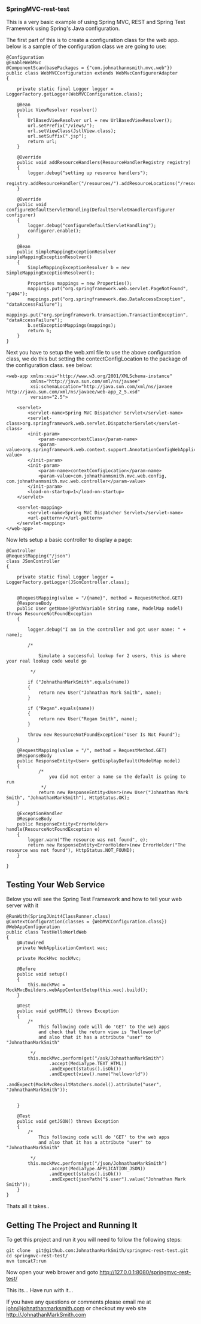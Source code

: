 ### SpringMVC-rest-test

This is a very basic example of using Spring MVC, REST and Spring Test Framework using Spring's Java configuration.

The first part of this is to create a configuration class for the web app.  below is a sample of the configuration class we are going to use:


    @Configuration
    @EnableWebMvc
    @ComponentScan(basePackages = {"com.johnathanmsmith.mvc.web"})
    public class WebMVCConfiguration extends WebMvcConfigurerAdapter
    {

        private static final Logger logger = LoggerFactory.getLogger(WebMVCConfiguration.class);

        @Bean
        public ViewResolver resolver()
        {
            UrlBasedViewResolver url = new UrlBasedViewResolver();
            url.setPrefix("/views/");
            url.setViewClass(JstlView.class);
            url.setSuffix(".jsp");
            return url;
        }

        @Override
        public void addResourceHandlers(ResourceHandlerRegistry registry)
        {
            logger.debug("setting up resource handlers");
            registry.addResourceHandler("/resources/").addResourceLocations("/resources/**");
        }

        @Override
        public void configureDefaultServletHandling(DefaultServletHandlerConfigurer configurer)
        {
            logger.debug("configureDefaultServletHandling");
            configurer.enable();
        }

        @Bean
        public SimpleMappingExceptionResolver simpleMappingExceptionResolver()
        {
            SimpleMappingExceptionResolver b = new SimpleMappingExceptionResolver();

            Properties mappings = new Properties();
            mappings.put("org.springframework.web.servlet.PageNotFound", "p404");
            mappings.put("org.springframework.dao.DataAccessException", "dataAccessFailure");
            mappings.put("org.springframework.transaction.TransactionException", "dataAccessFailure");
            b.setExceptionMappings(mappings);
            return b;
        }
    }


Next you have to setup the web.xml file to use the above configuration class, we do this but setting the contectConfigLocation to the package of the configuration class. see below:

    <web-app xmlns:xsi="http://www.w3.org/2001/XMLSchema-instance"
             xmlns="http://java.sun.com/xml/ns/javaee"
             xsi:schemaLocation="http://java.sun.com/xml/ns/javaee http://java.sun.com/xml/ns/javaee/web-app_2_5.xsd"
             version="2.5">

        <servlet>
            <servlet-name>Spring MVC Dispatcher Servlet</servlet-name>
            <servlet-class>org.springframework.web.servlet.DispatcherServlet</servlet-class>
            <init-param>
                <param-name>contextClass</param-name>
                <param-value>org.springframework.web.context.support.AnnotationConfigWebApplicationContext</param-value>
            </init-param>
            <init-param>
                <param-name>contextConfigLocation</param-name>
                <param-value>com.johnathanmsmith.mvc.web.config, com.johnathanmsmith.mvc.web.controller</param-value>
            </init-param>
            <load-on-startup>1</load-on-startup>
        </servlet>

        <servlet-mapping>
            <servlet-name>Spring MVC Dispatcher Servlet</servlet-name>
            <url-pattern>/</url-pattern>
        </servlet-mapping>
    </web-app>

Now lets setup a basic controller to display a page:

    @Controller
    @RequestMapping("/json")
    class JSonController
    {

        private static final Logger logger = LoggerFactory.getLogger(JSonController.class);


        @RequestMapping(value = "/{name}", method = RequestMethod.GET)
        @ResponseBody
        public User getName(@PathVariable String name, ModelMap model) throws ResourceNotFoundException
        {

            logger.debug("I am in the controller and got user name: " + name);

            /*

                Simulate a successful lookup for 2 users, this is where your real lookup code would go

             */

            if ("JohnathanMarkSmith".equals(name))
            {
                return new User("Johnathan Mark Smith", name);
            }

            if ("Regan".equals(name))
            {
                return new User("Regan Smith", name);
            }

            throw new ResourceNotFoundException("User Is Not Found");
        }

        @RequestMapping(value = "/", method = RequestMethod.GET)
        @ResponseBody
        public ResponseEntity<User> getDisplayDefault(ModelMap model)
        {
                /*
                    you did not enter a name so the default is going to run
                 */
                return new ResponseEntity<User>(new User("Johnathan Mark Smith", "JohnathanMarkSmith"), HttpStatus.OK);
        }

        @ExceptionHandler
        @ResponseBody
        public ResponseEntity<ErrorHolder> handle(ResourceNotFoundException e)
        {
            logger.warn("The resource was not found", e);
            return new ResponseEntity<ErrorHolder>(new ErrorHolder("The resource was not found"), HttpStatus.NOT_FOUND);
        }

    }

## Testing Your Web Service

Below you will see the Spring Test Framework and how to tell your web server with it

    @RunWith(SpringJUnit4ClassRunner.class)
    @ContextConfiguration(classes = {WebMVCConfiguration.class})
    @WebAppConfiguration
    public class TestHelloWorldWeb
    {
        @Autowired
        private WebApplicationContext wac;

        private MockMvc mockMvc;

        @Before
        public void setup()
        {
            this.mockMvc = MockMvcBuilders.webAppContextSetup(this.wac).build();
        }

        @Test
        public void getHTML() throws Exception
        {
            /*
                This following code will do 'GET' to the web apps
                and check that the return view is "helloworld"
                and also that it has a attribute "user" to "JohnathanMarkSmith"

             */
            this.mockMvc.perform(get("/ask/JohnathanMarkSmith")
                    .accept(MediaType.TEXT_HTML))
                    .andExpect(status().isOk())
                    .andExpect(view().name("helloworld"))
                    .andExpect(MockMvcResultMatchers.model().attribute("user", "JohnathanMarkSmith"));


        }

        @Test
        public void getJSON() throws Exception
        {
            /*
                This following code will do 'GET' to the web apps
                and also that it has a attribute "user" to "JohnathanMarkSmith"

             */
            this.mockMvc.perform(get("/json/JohnathanMarkSmith")
                    .accept(MediaType.APPLICATION_JSON))
                    .andExpect(status().isOk())
                    .andExpect(jsonPath("$.user").value("Johnathan Mark Smith"));
        }
    }


Thats all it takes..

## Getting The Project and Running It

To get this project and run it you will need to follow the following steps:

    git clone  git@github.com:JohnathanMarkSmith/springmvc-rest-test.git
    cd springmvc-rest-test/
    mvn tomcat7:run

Now open your web brower and goto http://127.0.0.1:8080/springmvc-rest-test/

This its... Have run with it...


If you have any questions or comments please email me at john@johnathanmarksmith.com or checkout my web site http://JohnathanMarkSmith.com

